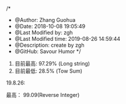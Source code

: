 /*
* @Author: Zhang Guohua
* @Date:   2018-10-08 19:05:49
* @Last Modified by:   zgh
* @Last Modified time: 2019-08-26 14:59:44
* @Description: create by zgh
* @GitHub: Savour Humor
*/
1. 目前最高: 97.29% (Long string)
2. 目前最低: 28.5% (Tow Sum)


19.8.26:

最高： 99.09(Reverse Integer)